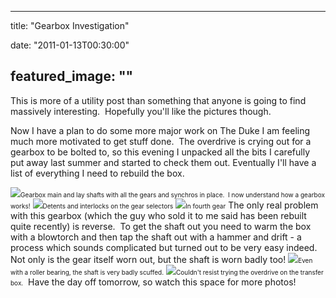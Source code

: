 
---
title: "Gearbox Investigation"

date: "2011-01-13T00:30:00"

featured_image: ""
---


This is more of a utility post than something that anyone is going to find massively interesting.  Hopefully you'll like the pictures though.

Now I have a plan to do some more major work on The Duke I am feeling much more motivated to get stuff done.  The overdrive is crying out for a gearbox to be bolted to, so this evening I unpacked all the bits I carefully put away last summer and started to check them out. Eventually I'll have a list of everything I need to rebuild the box.

<a href="http://2.bp.blogspot.com/_62oTnOHwOSo/TS4-oyfhptI/AAAAAAAACOw/UL0bp6QxIWg/s1600/IMG_0996.JPG"><img src="http://2.bp.blogspot.com/_62oTnOHwOSo/TS4-oyfhptI/AAAAAAAACOw/UL0bp6QxIWg/s320/IMG_0996.JPG"/></a><span style="font-size: x-small;">Gearbox main and lay shafts with all the gears and synchros in place.  I now understand how a gearbox works!</span>
<a href="http://1.bp.blogspot.com/_62oTnOHwOSo/TS4-6oLCiWI/AAAAAAAACO0/CD_gjmozac0/s1600/IMG_0998.JPG"><img src="http://1.bp.blogspot.com/_62oTnOHwOSo/TS4-6oLCiWI/AAAAAAAACO0/CD_gjmozac0/s320/IMG_0998.JPG"/></a><span style="font-size: x-small;">Detents and interlocks on the gear selectors</span>
<a href="http://4.bp.blogspot.com/_62oTnOHwOSo/TS4-8RixpXI/AAAAAAAACO4/hJAcflDWpYs/s1600/IMG_1001.JPG"><img src="http://4.bp.blogspot.com/_62oTnOHwOSo/TS4-8RixpXI/AAAAAAAACO4/hJAcflDWpYs/s320/IMG_1001.JPG"/></a><span style="font-size: x-small;">In fourth gear</span>
﻿The only real problem with this gearbox (which the guy who sold it to me said has been rebuilt quite recently) is reverse.  To get the shaft out you need to warm the box with a blowtorch and then tap the shaft out with a hammer and drift - a process which sounds complicated but turned out to be very easy indeed.  Not only is the gear itself worn out, but the shaft is worn badly too!
<a href="http://1.bp.blogspot.com/_62oTnOHwOSo/TS5GtQfPbSI/AAAAAAAACO8/Qpba31psruE/s1600/IMG_1006.JPG"><img src="http://1.bp.blogspot.com/_62oTnOHwOSo/TS5GtQfPbSI/AAAAAAAACO8/Qpba31psruE/s320/IMG_1006.JPG"/></a><span style="font-size: x-small;">Even with a roller bearing, the shaft is very badly scuffed.</span>
<a href="http://2.bp.blogspot.com/_62oTnOHwOSo/TS5HRRkHWbI/AAAAAAAACPA/xKvC_R3800E/s1600/IMG_1004.JPG"><img src="http://2.bp.blogspot.com/_62oTnOHwOSo/TS5HRRkHWbI/AAAAAAAACPA/xKvC_R3800E/s320/IMG_1004.JPG"/></a><span style="font-size: x-small;">Couldn't resist trying the overdrive on the transfer box.</span> 
Have the day off tomorrow, so watch this space for more photos!
